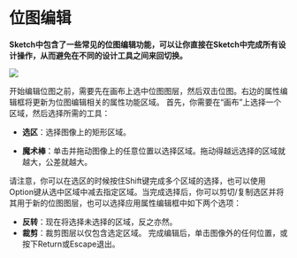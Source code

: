 # 位图编辑

**Sketch中包含了一些常见的位图编辑功能，可以让你直接在Sketch中完成所有设计操作，从而避免在不同的设计工具之间来回切换。**

![](https://www.sketch.com/images/pages/docs/07-images/editing@2x.jpg)

开始编辑位图之前，需要先在画布上选中位图图层，然后双击位图。右边的属性编辑框将更新为位图编辑相关的属性功能区域。 首先，你需要在“画布”上选择一个区域，然后选择所需的工具：

* **选区**：选择图像上的矩形区域。

* **魔术棒**：单击并拖动图像上的任意位置以选择区域。拖动得越远选择的区域就越大，公差就越大。

请注意，你可以在选区的时候按住Shift键完成多个区域的选择，也可以使用Option键从选中区域中减去指定区域。当完成选择后，你可以剪切/复制选区并将其用于新的位图图层，也可以选择应用属性编辑框中如下两个选项：

* **反转**：现在将选择未选择的区域，反之亦然。
* **裁剪**：裁剪图层以仅包含选定区域。
完成编辑后，单击图像外的任何位置，或按下Return或Escape退出。


